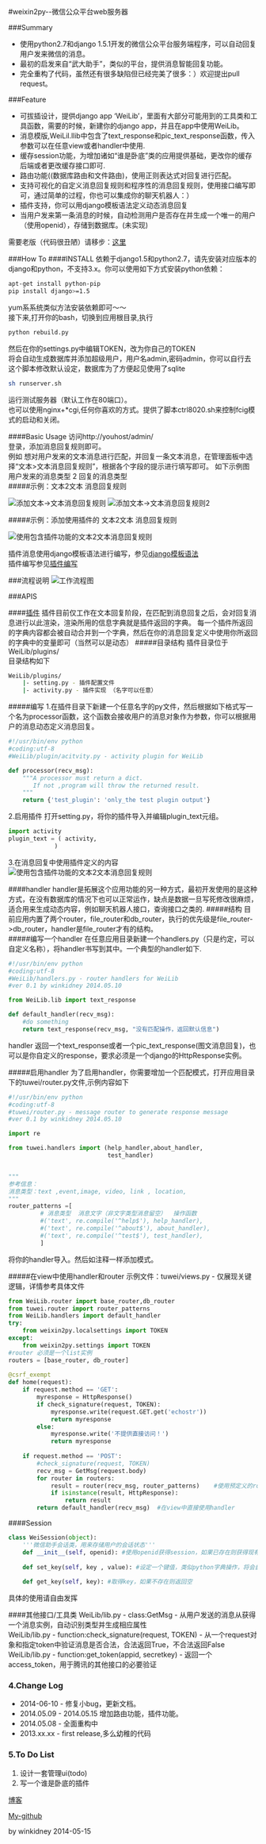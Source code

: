 #weixin2py--微信公众平台web服务器

###Summary

* 使用python2.7和django 1.5.1开发的微信公众平台服务端程序，可以自动回复用户发来微信的消息。
* 最初的启发来自“武大助手”，类似的平台，提供消息智能回复功能。
* 完全重构了代码，虽然还有很多缺陷但已经完美了很多：）欢迎提出pull request。

###Feature
* 可拔插设计，提供django app ‘WeiLib’，里面有大部分可能用到的工具类和工具函数，需要的时候，新建你的django app，并且在app中使用WeiLib。
* 消息模版,WeiLil.llib中包含了text_response和pic_text_response函数，传入参数可以在任意view或者handler中使用.
* 缓存session功能，为增加诸如“谁是卧底”类的应用提供基础，更改你的缓存后端或者更改缓存接口即可.
* 路由功能((数据库路由和文件路由)，使用正则表达式对回复进行匹配。
* 支持可视化的自定义消息回复规则和程序性的消息回复规则，使用接口编写即可，通过简单的过程，你也可以集成你的聊天机器人：）
* 插件支持，你可以用django模板语法定义动态消息回复
* 当用户发来第一条消息的时候，自动检测用户是否存在并生成一个唯一的用户（使用openid），存储到数据库。(未实现)

需要老版（代码很丑陋）请移步：[这里](https://github.com/winkidney/weixin2py/tree/release1.0) 

###How To
####INSTALL
依赖于django1.5和python2.7，请先安装对应版本的django和python，不支持3.x。你可以使用如下方式安装python依赖：
```bash
apt-get install python-pip
pip install django>=1.5
```
yum系系统类似方法安装依赖即可～～    
接下来,打开你的bash，切换到应用根目录,执行
```bash
python rebuild.py
```
然后在你的settings.py中编辑TOKEN，改为你自己的TOKEN    
将会自动生成数据库并添加超级用户，用户名admin,密码admin，你可以自行去这个脚本修改默认设定，数据库为了方便起见使用了sqlite    
```bash
sh runserver.sh
```
运行测试服务器（默认工作在80端口）。    
也可以使用nginx+*cgi,任何你喜欢的方式。提供了脚本ctrl8020.sh来控制fcig模式的启动和关闭。    

####Basic Usage
访问http://youhost/admin/    
登录，添加消息回复规则即可。    
例如 想对用户发来的文本消息进行匹配，并回复一条文本消息，在管理面板中选择“文本>文本消息回复规则”，根据各个字段的提示进行填写即可。
如下示例图    
用户发来的消息类型 2 回复的消息类型    
#####示例：文本2文本 消息回复规则    

![添加文本->文本消息回复规则](res/home.jpg)
![添加文本->文本消息回复规则2](res/text2text_1.jpg)

#####示例：添加使用插件的   文本2文本  消息回复规则

![使用包含插件功能的文本2文本消息回复规则](res/plugin_test.jpg)

插件消息使用django模板语法进行编写，参见[django模板语法](http://django-14-tkliuxing.readthedocs.org/en/latest/topics/templates.html)    
插件编写参见[插件编写](#插件编写)

###流程说明
![工作流程图](res/flow.jpg)




###APIS

####[插件](id:插件编写)
插件目前仅工作在文本回复阶段，在匹配到消息回复之后，会对回复消息进行以此渲染，渲染所用的信息字典就是插件返回的字典。
每一个插件所返回的字典内容都会被自动合并到一个字典，然后在你的消息回复定义中使用你所返回的字典中的变量即可（当然可以是动态）
#####目录结构
插件目录位于WeiLib/plugins/    
目录结构如下
```bash
WeiLib/plugins/    
    |- setting.py - 插件配置文件    
    |- activity.py - 插件实现 （名字可以任意）    
```
#####编写
1.在插件目录下新建一个任意名字的py文件，然后根据如下格式写一个名为processor函数，这个函数会接收用户的消息对象作为参数，你可以根据用户的消息动态定义消息回复。  
 
```python
#!/usr/bin/env python
#coding:utf-8
#WeiLib/plugin/acitvity.py - activity plugin for WeiLib

def processor(recv_msg):
    """A processor must return a dict.
       If not ,program will throw the returned result.
    """
    return {'test_plugin': 'only_the test plugin output'}
```              
2.启用插件
打开setting.py，将你的插件导入并编辑plugin_text元组。

```python
import activity
plugin_text = ( activity,
             )
```

3.在消息回复中使用插件定义的内容
![使用包含插件功能的文本2文本消息回复规则](res/plugin_test.jpg)

####handler
handler是拓展这个应用功能的另一种方式，最初开发使用的是这种方式，在没有数据库的情况下也可以正常运作，缺点是数据一旦写死修改很麻烦，适合用来生成动态内容，例如聊天机器人接口，查询接口之类的.
#####结构
目前应用内置了两个router，file_router和db_router，执行的优先级是file_router->db_router，handler是file_router才有的结构。    
#####编写一个handler
在任意应用目录新建一个handlers.py（只是约定，可以自定义名称），将handler书写到其中。一个典型的handler如下.
  
```python
#!/usr/bin/env python
#coding:utf-8
#WeiLib/handlers.py - router handlers for WeiLib
#ver 0.1 by winkidney 2014.05.10

from WeiLib.lib import text_response

def default_handler(recv_msg):
    #do something
    return text_response(recv_msg, "没有匹配操作，返回默认信息")
```

handler 返回一个text_response或者一个pic_text_response(图文消息回复)，也可以是你自定义的response，要求必须是一个django的HttpResponse实例。   
 
#####启用handler
为了启用handler，你需要增加一个匹配模式，打开应用目录下的tuwei/router.py文件,示例内容如下

```python
#!/usr/bin/env python
#coding:utf-8
#tuwei/router.py - message router to generate response message
#ver 0.1 by winkidney 2014.05.10

import re

from tuwei.handlers import (help_handler,about_handler,
                            test_handler)


"""
参考信息：
消息类型：text ,event,image, video, link , location,
"""
router_patterns =[
         # 消息类型  消息文字（非文字类型消息留空）  操作函数
         #('text', re.compile('^help$'), help_handler),
         #('text', re.compile('^about$'), about_handler),
         #('text', re.compile('^test$'), test_handler),
         ]
```

将你的handler导入。然后如注释一样添加模式。    

#####在view中使用handler和router
示例文件：tuwei/views.py - 仅展现关键逻辑，详情参考具体文件    

```python
from WeiLib.router import base_router,db_router
from tuwei.router import router_patterns
from WeiLib.handlers import default_handler
try:
    from weixin2py.localsettings import TOKEN
except:
    from weixin2py.settings import TOKEN
#router 必须是一个list实例
routers = [base_router, db_router]
       
@csrf_exempt  
def home(request):
    if request.method == 'GET':
        myresponse = HttpResponse()
        if check_signature(request, TOKEN):
            myresponse.write(request.GET.get('echostr'))
            return myresponse
        else:
            myresponse.write('不提供直接访问！')
            return myresponse
        
    if request.method == 'POST':
        #check_signature(request, TOKEN)
        recv_msg = GetMsg(request.body)
        for router in routers:
            result = router(recv_msg, router_patterns)    #使用预定义的router和pattern
            if isinstance(result, HttpResponse):
                return result
        return default_handler(recv_msg)  #在view中直接使用handler
```

####Session
```python
class WeiSession(object):
    '''微信助手会话类，用来存储用户的会话状态'''
    def __init__(self, openid): #使用openid获得session，如果已存在则获得现有session，如果没有则生成的新session,缓存键的名称是openid
    
    def set_key(self, key , value): #设定一个键值，类似python字典操作，将会自动保存到会话当中
    
    def get_key(self, key): #取得key，如果不存在则返回空
```

具体的使用请自由发挥

####其他接口/工具类
WeiLib/lib.py - class:GetMsg - 从用户发送的消息从获得一个消息实例，自动识别类型并生成相应属性    
WeiLib/lib.py - function:check_signature(request, TOKEN) - 从一个request对象和指定token中验证消息是否合法，合法返回True，不合法返回False    
WeiLib/lib.py - function:get_token(appid, secretkey) - 返回一个access_token，用于腾讯的其他接口的必要验证    

### 4.Change Log
* 2014-06-10 - 修复小bug，更新文档。    
* 2014.05.09 - 2014.05.15 增加路由功能，插件功能。
* 2014.05.08 - 全面重构中
* 2013.xx.xx - first release,多么幼稚的代码

### 5.To Do List
1. 设计一套管理ui(todo)
2. 写一个谁是卧底的插件


 [博客](http://blog.gg-workshop.com/) 

 [My-github](http://github.com/winkidney)

by winkidney 2014-05-15


